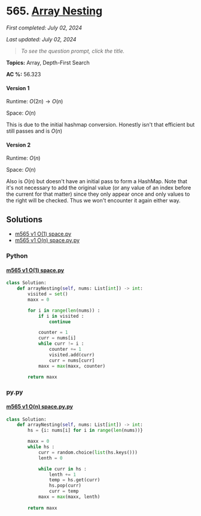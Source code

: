 # 565. [Array Nesting](<https://leetcode.com/problems/array-nesting>)

*First completed: July 02, 2024*

*Last updated: July 02, 2024*


> *To see the question prompt, click the title.*

**Topics:** Array, Depth-First Search

**AC %:** 56.323


#### Version 1

Runtime: $O(2n)\rightarrow O(n)$

Space: $O(n)$

This is due to the initial hashmap conversion. Honestly isn't that efficient but still passes and is $O(n)$


#### Version 2

Runtime: $O(n)$

Space: $O(n)$

Also is $O(n)$ but doesn't have an initial pass to form a HashMap. Note that it's not necessary to add the original value (or any value of an index before the current for that matter) since they only appear once and only values to the right will be checked. Thus we won't encounter it again either way.

## Solutions

- [m565 v1 O(1) space.py](<../my-submissions/m565 v1 O(1) space.py>)
- [m565 v1 O(n) space.py.py](<../my-submissions/m565 v1 O(n) space.py.py>)
### Python
#### [m565 v1 O(1) space.py](<../my-submissions/m565 v1 O(1) space.py>)
```Python
class Solution:
    def arrayNesting(self, nums: List[int]) -> int:
        visited = set()
        maxx = 0

        for i in range(len(nums)) :
            if i in visited :
                continue

            counter = 1
            curr = nums[i]
            while curr != i :
                counter += 1
                visited.add(curr)
                curr = nums[curr]
            maxx = max(maxx, counter)

        return maxx
```

### py.py
#### [m565 v1 O(n) space.py.py](<../my-submissions/m565 v1 O(n) space.py.py>)
```py.py
class Solution:
    def arrayNesting(self, nums: List[int]) -> int:
        hs = {i: nums[i] for i in range(len(nums))}

        maxx = 0
        while hs :
            curr = random.choice(list(hs.keys()))
            lenth = 0

            while curr in hs :
                lenth += 1
                temp = hs.get(curr)
                hs.pop(curr)
                curr = temp
            maxx = max(maxx, lenth)
            
        return maxx
```

